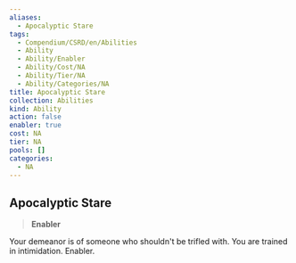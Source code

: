 ```yaml
---
aliases:
  - Apocalyptic Stare
tags:
  - Compendium/CSRD/en/Abilities
  - Ability
  - Ability/Enabler
  - Ability/Cost/NA
  - Ability/Tier/NA
  - Ability/Categories/NA
title: Apocalyptic Stare
collection: Abilities
kind: Ability
action: false
enabler: true
cost: NA
tier: NA
pools: []
categories:
  - NA
---
```

## Apocalyptic Stare    
>**Enabler**  
    
Your demeanor is of someone who shouldn't be trifled with. You are trained in intimidation. Enabler.